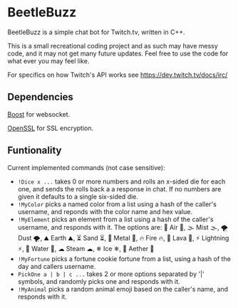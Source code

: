 # BeetleBuzz

BeetleBuzz is a simple chat bot for Twitch.tv, written in C++.

This is a small recreational coding project and as such may have messy code, and it may not get many future updates.
Feel free to use the code for what ever you may feel like.

For specifics on how Twitch's API works see https://dev.twitch.tv/docs/irc/

## Dependencies
[Boost][BoostWebsite] for websocket.

[OpenSSL][OpenSSLWebsite] for SSL encryption.

[BoostWebsite]: https://www.boost.org
[OpenSSLWebsite]: https://www.openssl.org

## Funtionality
Current implemented commands (not case sensitive):
- `!Dice x ...` takes 0 or more numbers and rolls an x-sided die for each one, and sends the rolls back a a response in chat. If no numbers are given it defaults to a single six-sided die.
- `!MyColor` picks a named color from a list using a hash of the caller's username, and reponds with the color name and hex value.
- `!MyElement` picks an element from a list using a hash of the caller's username, and responds with it. The options are: 
      💨 Air 💨, 🌫 Mist 🌫, 🌪 Dust 🌪,
			⛰ Earth ⛰, ⏳ Sand ⏳, 🔩 Metal 🔩,
			🔥 Fire 🔥, 🌋 Lava 🌋, ⚡ Lightning ⚡,
			🌊 Water 🌊, ☁ Steam ☁, ❄ Ice ❄,
      🌌 Aether 🌌
- `!MyFortune` picks a fortune cookie fortune from a list, using a hash of the day and callers username.
- `PickOne a | b | c ...` takes 2 or more options separated by '|' symbols, and randomly picks one and responds with it. 
- `!MyAnimal` picks a random animal emoji based on the caller's name, and responds with it.
